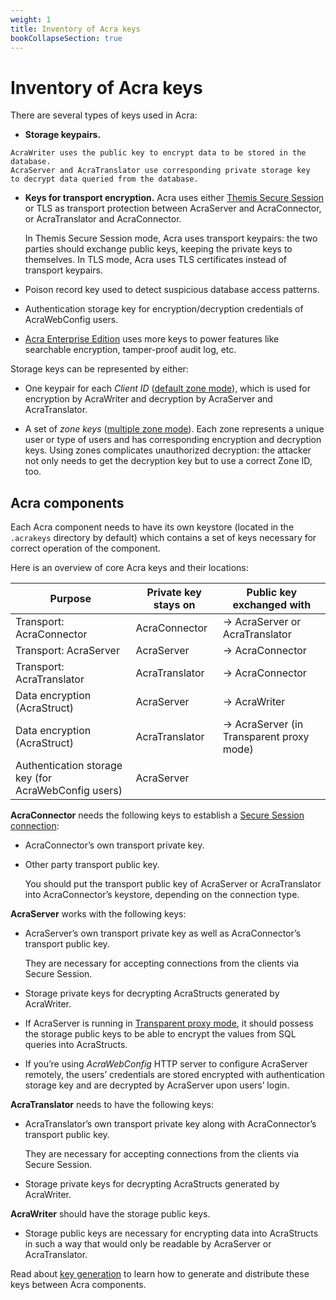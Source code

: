 ```yaml
---
weight: 1
title: Inventory of Acra keys
bookCollapseSection: true
---
```


# Inventory of Acra keys

There are several types of keys used in Acra:

  - **Storage keypairs.**
<!-- TODO: describe keypairs in more details: what is keypair, private and public part, introduce "client-side" encryption and "server-side/proxy-side" encryption --> 
    AcraWriter uses the public key to encrypt data to be stored in the database.
    AcraServer and AcraTranslator use corresponding private storage key
    to decrypt data queried from the database.

  - **Keys for transport encryption.**
    Acra uses either [Themis Secure Session](/themis/crypto-theory/cryptosystems/secure-session/) or TLS
    as transport protection between AcraServer and AcraConnector, or AcraTranslator and AcraConnector.

    In Themis Secure Session mode, Acra uses transport keypairs:
    the two parties should exchange public keys, keeping the private keys to themselves.
    In TLS mode, Acra uses TLS certificates instead of transport keypairs.

  - Poison record key used to detect suspicious database access patterns.

  - Authentication storage key for encryption/decryption credentials of AcraWebConfig users.

  - [Acra Enterprise Edition](https://www.cossacklabs.com/acra/#pricing)
    uses more keys to power features like searchable encryption, tamper-proof audit log, etc.

    <!-- TODO: describe Acra EE keys in more detail? -->

Storage keys can be represented by either:

  - One keypair for each *Client ID* ([default zone mode](https://docs.cossacklabs.com/pages/documentation-acra/#zones)),
    which is used for encryption by AcraWriter and decryption by AcraServer and AcraTranslator.

  - A set of *zone keys* ([multiple zone mode](https://docs.cossacklabs.com/pages/documentation-acra/#zones)).
    Each zone represents a unique user or type of users and has corresponding encryption and decryption keys.
    Using zones complicates unauthorized decryption:
    the attacker not only needs to get the decryption key but to use a correct Zone ID, too.

## Acra components

Each Acra component needs to have its own keystore (located in the `.acrakeys` directory by default)
which contains a set of keys necessary for correct operation of the component.

Here is an overview of core Acra keys and their locations:

| Purpose | Private key stays on | Public key exchanged with |
| ------- | -------------------- | ------------------------- |
| Transport: AcraConnector     | AcraConnector  | → AcraServer or AcraTranslator |
| Transport: AcraServer        | AcraServer     | → AcraConnector |
| Transport: AcraTranslator    | AcraTranslator | → AcraConnector |
| Data encryption (AcraStruct) | AcraServer     | → AcraWriter |
| Data encryption (AcraStruct) | AcraTranslator | → AcraServer (in Transparent proxy mode) |
| Authentication storage key (for AcraWebConfig users) | AcraServer | |

**AcraConnector** needs the following keys to establish a [Secure Session connection](/themis/crypto-theory/cryptosystems/secure-session/):

  - AcraConnector’s own transport private key.

  - Other party transport public key.

    You should put the transport public key of AcraServer or AcraTranslator
    into AcraConnector’s keystore, depending on the connection type.

**AcraServer** works with the following keys:

  - AcraServer’s own transport private key as well as AcraConnector’s transport public key.

    They are necessary for accepting connections from the clients via Secure Session.

  - Storage private keys for decrypting AcraStructs generated by AcraWriter.

  - If AcraServer is running in [Transparent proxy mode](https://docs.cossacklabs.com/pages/documentation-acra/#transparent-proxy-mode),
    it should possess the storage public keys to be able to encrypt the values from SQL queries into AcraStructs.

  - If you’re using *AcraWebConfig* HTTP server to configure AcraServer remotely,
    the users’ credentials are stored encrypted with authentication storage key
    and are decrypted by AcraServer upon users’ login.

**AcraTranslator** needs to have the following keys:

  - AcraTranslator’s own transport private key along with AcraConnector’s transport public key.

    They are necessary for accepting connections from the clients via Secure Session.

  - Storage private keys for decrypting AcraStructs generated by AcraWriter.

**AcraWriter** should have the storage public keys.

  - Storage public keys are necessary for encrypting data into AcraStructs
    in such a way that would only be readable by AcraServer or AcraTranslator.

<!-- TODO: describe Acra EE keys? -->

Read about [key generation](operations/generation/)
to learn how to generate and distribute these keys between Acra components.
